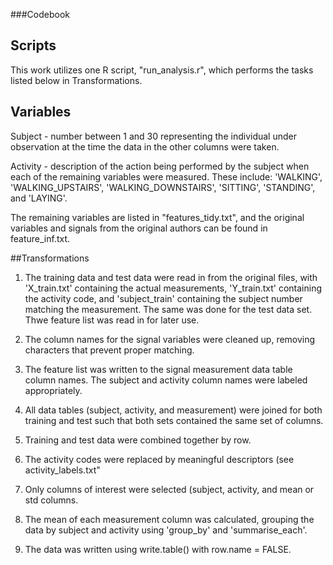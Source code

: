 ###Codebook

## Scripts

This work utilizes one R script, "run_analysis.r", which performs the tasks listed below in Transformations.  

## Variables

Subject - number between 1 and 30 representing the individual under observation at the time the data in the other columns were taken.  

Activity - description of the action being performed by the subject when each of the remaining variables were measured. These include: 'WALKING', 'WALKING_UPSTAIRS', 'WALKING_DOWNSTAIRS', 'SITTING', 'STANDING', and 'LAYING'.

The remaining variables are listed in "features_tidy.txt", and the original variables and signals from the original authors can be found in feature_inf.txt.  

##Transformations

1) The training data and test data were read in from the original files, with 'X_train.txt' containing the actual measurements, 'Y_train.txt' containing the activity code, and 'subject_train' containing the subject number matching the measurement.  The same was done for the test data set.  Thwe feature list was read in for later use. 

2) The column names for the signal variables were cleaned up, removing characters that prevent proper matching.  

3) The feature list was written to the signal measurement data table column names. The subject and activity column names were labeled appropriately.  

4) All data tables (subject, activity, and measurement) were joined for both training and test such that both sets contained the same set of columns. 

5) Training and test data were combined together by row.  

6) The activity codes were replaced by meaningful descriptors (see activity_labels.txt"

7) Only columns of interest were selected (subject, activity, and mean or std columns.  

8) The mean of each measurement column was calculated, grouping the data by subject and activity using 'group_by' and 'summarise_each'.

9) The data was written using write.table() with row.name = FALSE.


